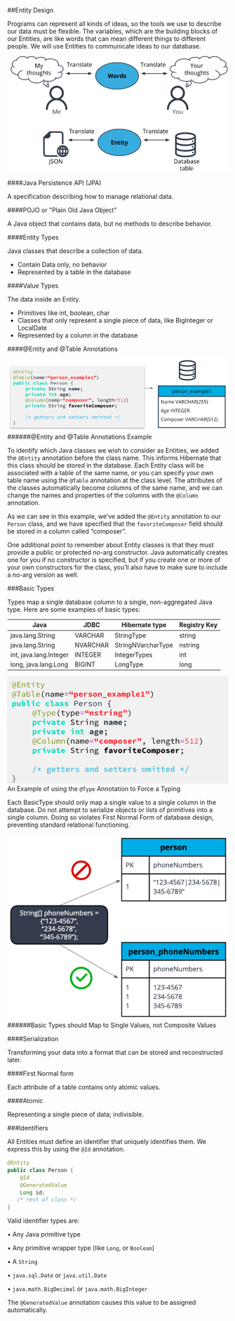##Entity Design

Programs can represent all kinds of ideas, so the tools we use to describe our data must be flexible. 
The variables, which are the building blocks of our Entities, are like words that can mean different things to different 
people. We will use Entities to communicate ideas to our database.

![Alt text](demo/src/main/resources/entities-design.png?raw=true "Entities Design")

####Java Persistence API (JPA)

A specification describing how to manage relational data.

####POJO or "Plain Old Java Object"

A Java object that contains data, but no methods to describe behavior.

####Entity Types

Java classes that describe a collection of data.

* Contain Data only, no behavior
* Represented by a table in the database

####Value Types

The data inside an Entity.

* Primitives like int, boolean, char
* Classes that only represent a single piece of data, like BigInteger or LocalDate
* Represented by a column in the database

####@Entity and @Table Annotations

![Alt text](demo/src/main/resources/@Entity@Table.png?raw=true "Entity and Table Annotations")
######@Entity and @Table Annotations Example

To identify which Java classes we wish to consider as Entities, we added the ```@Entity``` annotation before the class 
name. This informs Hibernate that this class should be stored in the database. Each Entity class will be associated with 
a table of the same name, or you can specify your own table name using the ```@Table``` annotation at the class level. 
The attributes of the classes automatically become columns of the same name, and we can change the names and properties 
of the columns with the ```@Column``` annotation.

As we can see in this example, we’ve added the ```@Entity``` annotation to our ```Person``` class, and we have specified 
that the ```favoriteComposer``` field should be stored in a column called “composer”.

One additional point to remember about Entity classes is that they must provide a public or protected no-arg constructor. 
Java automatically creates one for you if no constructor is specified, but if you create one or more of your own 
constructors for the class, you’ll also have to make sure to include a no-arg version as well.

###Basic Types

Types map a single database column to a single, non-aggregated Java type. Here are some examples of basic types:

|Java                  |JDBC    |Hibernate type    |Registry Key|
|---                   |---     |---               |---    |
|java.lang.String      |VARCHAR |StringType        |string |
|java.lang.String      |NVARCHAR|StringNVarcharType|nstring|
|int, java.lang.Integer|INTEGER |IntegerTypes      |int    |
|long, java.lang.Long  |BIGINT  |LongType          |long   |

![Alt text](demo/src/main/resources/@TypeAnnotation.png?raw=true "@Type Annotation")
An Example of using the ```@Type``` Annotation to Force a Typing

Each BasicType should only map a single value to a single column in the database. Do not attempt to serialize objects or 
lists of primitives into a single column. Doing so violates First Normal Form of database design, preventing standard 
relational functioning.

![Alt text](demo/src/main/resources/Map.png?raw=true "Mapping")
######Basic Types should Map to Single Values, not Composite Values

####Serialization

Transforming your data into a format that can be stored and reconstructed later.

####First Normal form

Each attribute of a table contains only atomic values.

####Atomic

Representing a single piece of data; indivisible.

###Identifiers

All Entities must define an identifier that uniquely identifies them. We express this by using the ```@Id``` annotation.

```java
@Entity
public class Person {
    @Id
    @GeneratedValue
    Long id;
   /* rest of class */
}
```
Valid identifier types are:

• Any Java primitive type

• Any primitive wrapper type (like ```Long```, or ```Boolean```)

• A ```String```

• ```java.sql.Date``` or ```java.util.Date```

• ```java.math.BigDecimal``` or ```java.math.BigInteger```

The ```@GeneratedValue``` annotation causes this value to be assigned automatically.

